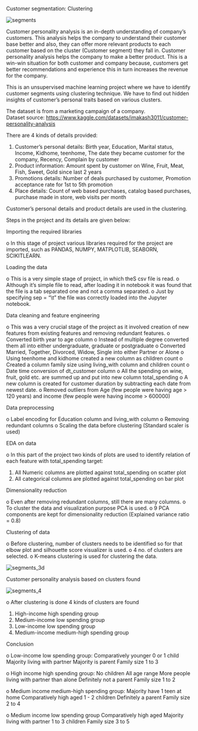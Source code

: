 Customer segmentation: Clustering

![segments](https://user-images.githubusercontent.com/86886343/194060118-5a92ff5c-f79c-4b3f-8287-642bdc628bf1.jpg)




Customer personality analysis is an in-depth understanding of company’s customers.  This analysis helps the company to understand their customer base better and also, they can offer more relevant products to each customer based on the cluster (Customer segment) they fall in.  Customer personality analysis helps the company to make a better product.  This is a win-win situation for both customer and company because, customers get better recommendations and experience this in turn increases the revenue for the company.

This is an unsupervised machine learning project where we have to identify customer segments using clustering technique.  We have to find out hidden insights of customer’s personal traits based on various clusters.


The dataset is from a marketing campaign of a company.  
Dataset source:  https://www.kaggle.com/datasets/imakash3011/customer-personality-analysis

There are 4 kinds of details provided:

1.	Customer’s personal details: Birth year, Education, Marital status, Income, Kidhome, teenhome, The date they became customer for the company, Recency, Complain by customer
2.	Product information: Amount spent by customer on Wine, Fruit, Meat, Fish, Sweet, Gold since last 2 years
3.	Promotions details: Number of deals purchased by customer, Promotion acceptance rate for 1st to 5th promotion
4.	Place details: Count of web based purchases, catalog based purchases, purchase made in store, web visits per month

Customer’s personal details and product details are used in the clustering.

Steps in the project and its details are given below:

Importing the required libraries

o	In this stage of project various libraries required for the project are imported, such as PANDAS, NUMPY, MATPLOTLIB, SEABORN, SCIKITLEARN.

Loading the data

o	This is a very simple stage of project, in which theS csv file is read.
o	Although it’s simple file to read, after loading it in notebook it was found that the file is a tab separated one and not a comma separated. 
o	Just by specifying sep = “\t” the file was correctly loaded into the Jupyter notebook.

Data cleaning and feature engineering

o	This was a very crucial stage of the project as it involved creation of new features from existing features and removing redundant features.
o	Converted birth year to age column
o	Instead of multiple degree converted them all into either undergraduate, graduate or postgraduate
o	Converted Married, Together, Divorced, Widow, Single into either Partner or Alone
o	Using teenhome and kidhome created a new column as children count
o	Created a column family size using living_with column and children count
o	Date time conversion of dt_customer column
o	All the spending on wine, fruit, gold etc. are summed up and put into new column total_spending
o	A new column is created for customer duration by subtracting each date from newest date.
o	Removed outliers from Age (few people were having age > 120 years) and income (few people were having income > 600000)




Data preprocessing

o	Label encoding for Education column and living_with column
o	Removing redundant columns
o	Scaling the data before clustering (Standard scaler is used)

EDA on data

o	In this part of the project two kinds of plots are used to identify relation of each feature with total_spending target:
1.	All Numeric columns are plotted against total_spending on scatter plot
2.	All categorical columns are plotted against total_spending on bar plot

Dimensionality reduction 

o	Even after removing redundant columns, still there are many columns.
o	To cluster the data and visualization purpose PCA is used. 
o	9 PCA components are kept for dimensionality reduction (Explained variance ratio = 0.8)

Clustering of data

o	Before clustering, number of clusters needs to be identified so for that elbow plot and silhouette score visualizer is used.
o	4 no. of clusters are selected.
o	K-means clustering is used for clustering the data.

![segments_3d](https://user-images.githubusercontent.com/86886343/194063207-5daab3f8-1cd5-49a2-b171-31e8397cb9d9.png)


Customer personality analysis based on clusters found

![segments_4](https://user-images.githubusercontent.com/86886343/194063234-dff15a7d-06a7-4f9a-b8f5-daa124bbe0df.png)


o	After clustering is done 4 kinds of clusters are found

1.	High-income high spending group
2.	Medium-income low spending group
3.	Low-income low spending group
4.	Medium-income medium-high spending group


Conclusion

o	Low-income low spending group:
Comparatively younger
0 or 1 child
Majority living with partner
Majority is parent
Family size 1 to 3

o	High income high spending group:
No children 
All age range
More people living with partner than alone
Definitely not a parent
Family size 1 to 2

o	Medium income medium-high spending group:
Majority have 1 teen at home
Comparatively high aged
1 - 2 children
Definitely a parent
Family size 2 to 4

o	Medium income low spending group
Comparatively high aged
Majority living with partner
1 to 3 children
 Family size 3 to 5




